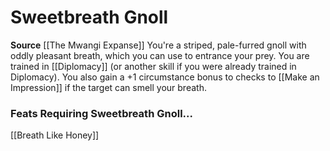 ﻿---
id: '168'
name: Sweetbreath Gnoll
rarity: Common
source: '[[DATABASE/source/The Mwangi Expanse|The Mwangi Expanse]]'
trait: null
type: Heritage

---
# Sweetbreath Gnoll

**Source** [[The Mwangi Expanse]] 
You're a striped, pale-furred gnoll with oddly pleasant breath, which you can use to entrance your prey. You are trained in [[Diplomacy]] (or another skill if you were already trained in Diplomacy). You also gain a +1 circumstance bonus to checks to [[Make an Impression]] if the target can smell your breath.

### Feats Requiring Sweetbreath Gnoll...

[[Breath Like Honey]]